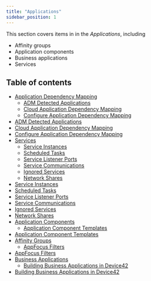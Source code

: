 ```yaml
---
title: "Applications"
sidebar_position: 1
---
```


This section covers items in in the _Applications_, including

* Affinity groups
* Application components
* Business applications
* Services


## Table of contents

- [Application Dependency Mapping](apps/enterprise-application-dependency-mapping/index.md)
    - [ADM Detected Applications](apps/enterprise-application-dependency-mapping/adm-supported-applications.md)
    - [Cloud Application Dependency Mapping](apps/enterprise-application-dependency-mapping/cloud-application-dependency-mapping.md)
    - [Configure Application Dependency Mapping](apps/enterprise-application-dependency-mapping/configure-application-dependency-mapping.md)
- [ADM Detected Applications](apps/enterprise-application-dependency-mapping/adm-supported-applications.md)
- [Cloud Application Dependency Mapping](apps/enterprise-application-dependency-mapping/cloud-application-dependency-mapping.md)
- [Configure Application Dependency Mapping](apps/enterprise-application-dependency-mapping/configure-application-dependency-mapping.md)
- [Services](services/index.md)
    - [Service Instances](apps/services/service-instances.md)
    - [Scheduled Tasks](apps/services/scheduled-tasks.md)
    - [Service Listener Ports](apps/services/service-listener-ports.md)
    - [Service Communications](apps/services/service-communications.md)
    - [Ignored Services](apps/services/ignored-services.md)
    - [Network Shares](apps/services/network-shares.md)
- [Service Instances](apps/services/service-instances.md)
- [Scheduled Tasks](apps/services/scheduled-tasks.md)
- [Service Listener Ports](apps/services/service-listener-ports.md)
- [Service Communications](apps/services/service-communications.md)
- [Ignored Services](apps/services/ignored-services.md)
- [Network Shares](apps/services/network-shares.md)
- [Application Components](apps/application-components/index.md)
    - [Application Component Templates](apps/application-components/application-component-templates.md)
- [Application Component Templates](apps/application-components/application-component-templates.md)
- [Affinity Groups](apps/affinity-groups/index.md)
    - [AppFocus Filters](apps/affinity-groups/appfocus-filters.md)
- [AppFocus Filters](apps/affinity-groups/appfocus-filters.md)
- [Business Applications](apps/business-applications/index.md)
    - [Building Business Applications in Device42](apps/business-applications/building-business-applications-in-device42.md)
- [Building Business Applications in Device42](apps/business-applications/building-business-applications-in-device42.md)
